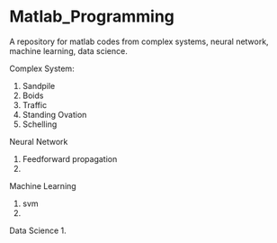 # Matlab_Programming
A repository for matlab codes from complex systems, neural network, machine learning, data science.


Complex System: 
  1. Sandpile 
  2. Boids
  3. Traffic 
  4. Standing Ovation
  5. Schelling
  
Neural Network
  1. Feedforward propagation 
  2. 

Machine Learning 
  1. svm
  2. 
  
Data Science
  1. 

